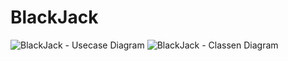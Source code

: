 # BlackJack

![BlackJack - Usecase Diagram](https://user-images.githubusercontent.com/55184866/233798669-7cebbbd6-b68e-4ad4-8c22-fc7c3747e966.png)
![BlackJack - Classen Diagram](https://user-images.githubusercontent.com/55184866/233798761-adbc1da1-4189-4b2b-b7fd-0e72049fe1dc.png)
